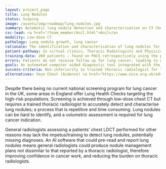 ```yaml
---
layout: project_page
title: Lung Nodules
status: Scoping
image: /assets/img/roadmap/lung_nodules.jpg
summary: Automatic lung nodule detection and characterisation on CT Chest
csc-lead: <a href="/team_member/Anil.html">Anil</a>
modality: Low-dose CT
pathology: Lung nodule growth, lung cancer
rationale: The identification and characterisation of lung nodules for lung cancer indication is a repetitive and time-consuming process, and the burden of small team specialist thoracic radiologists. AI software that performs as well as a thoracic radiologist could provide initial assessment on all low-dose chest CT’s with incidental lung nodule pick-ups.
patient-pathway: In virtual clinics, Thoracic Radiologists and Physicians discuss patients with incidental nodules picked up on CT's done for other reasons. Preparation for these meeting is time consuming. 
training-data: 200 patients – found on PACS retrospectively using the patients from Lung nodule clinics. All patients for lung nodule follow-up are imaged with a standard low dose chest CT protocol.
errors: Patients do not receive follow up for lung cancer, leading to worse outcomes for patients, more complex treatment, higher costs of treatment. Patients receive needless imaging and investigations. Incorrect volume assessment leads to misdiagnosis of lung nodules. Pipeline failure could result in delayed/missed diagnoses. 
goals: An automated computer aided diagnostic tool integrated with the low-dose chest CT protocol which accurately detects and characterises Lung nodules and reports the patient for further investigation, resulting in a more streamlined workflow that is efficient at screening for lung cancer.
success-criteria: Non-inferiority to trained thoracic radiologist for lung nodule detection. Reduction in radiologist workload.
alternatives: Veye Chest (Aidence) <a href="https://www.nice.org.uk/advice/mib243/resources/artificial-intelligence-for-analysing-chest-ct-images-pdf-2285965631267269"> Report </a>
---
```


Despite there being no current national screening program for lung cancer in the UK, some areas in England offer Lung 
Health Checks targeting the high-risk populations. Screening is achieved through low-dose chest CT but requires a 
trained thoracic radiologist to accurately detect and characterise lung nodules; a process that is repetitive and time 
consuming. Lung nodules can be hard to identify, and a volumetric assessment is required for lung cancer indication.

General radiologists assessing a patients’ chest LDCT performed for other reasons may lack the impetus/training to 
detect lung nodules, potentially missing diagnoses. An AI software that could pre-read and report lung nodules means 
general radiologists could produce nodule management plans not dissimilar to that reported by a thoracic radiologist, 
therefore improving confidence in cancer work, and reducing the burden on thoracic radiologists.
